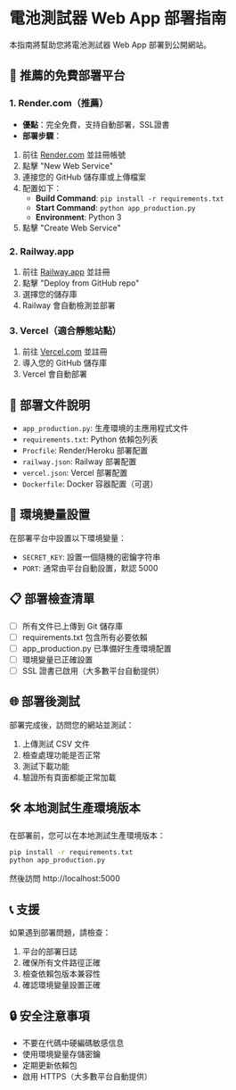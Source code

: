 # 電池測試器 Web App 部署指南

本指南將幫助您將電池測試器 Web App 部署到公開網站。

## 🚀 推薦的免費部署平台

### 1. Render.com（推薦）
- **優點**：完全免費，支持自動部署，SSL證書
- **部署步驟**：

1. 前往 [Render.com](https://render.com) 並註冊帳號
2. 點擊 "New Web Service"
3. 連接您的 GitHub 儲存庫或上傳檔案
4. 配置如下：
   - **Build Command**: `pip install -r requirements.txt`
   - **Start Command**: `python app_production.py`
   - **Environment**: Python 3
5. 點擊 "Create Web Service"

### 2. Railway.app
1. 前往 [Railway.app](https://railway.app) 並註冊
2. 點擊 "Deploy from GitHub repo"
3. 選擇您的儲存庫
4. Railway 會自動檢測並部署

### 3. Vercel（適合靜態站點）
1. 前往 [Vercel.com](https://vercel.com) 並註冊
2. 導入您的 GitHub 儲存庫
3. Vercel 會自動部署

## 📁 部署文件說明

- `app_production.py`: 生產環境的主應用程式文件
- `requirements.txt`: Python 依賴包列表
- `Procfile`: Render/Heroku 部署配置
- `railway.json`: Railway 部署配置
- `vercel.json`: Vercel 部署配置
- `Dockerfile`: Docker 容器配置（可選）

## 🔧 環境變量設置

在部署平台中設置以下環境變量：

- `SECRET_KEY`: 設置一個隨機的密鑰字符串
- `PORT`: 通常由平台自動設置，默認 5000

## 📋 部署檢查清單

- [ ] 所有文件已上傳到 Git 儲存庫
- [ ] requirements.txt 包含所有必要依賴
- [ ] app_production.py 已準備好生產環境配置
- [ ] 環境變量已正確設置
- [ ] SSL 證書已啟用（大多數平台自動提供）

## 🌐 部署後測試

部署完成後，訪問您的網站並測試：

1. 上傳測試 CSV 文件
2. 檢查處理功能是否正常
3. 測試下載功能
4. 驗證所有頁面都能正常加載

## 🛠️ 本地測試生產環境版本

在部署前，您可以在本地測試生產環境版本：

```bash
pip install -r requirements.txt
python app_production.py
```

然後訪問 http://localhost:5000

## 📞 支援

如果遇到部署問題，請檢查：

1. 平台的部署日誌
2. 確保所有文件路徑正確
3. 檢查依賴包版本兼容性
4. 確認環境變量設置正確

## 🔒 安全注意事項

- 不要在代碼中硬編碼敏感信息
- 使用環境變量存儲密鑰
- 定期更新依賴包
- 啟用 HTTPS（大多數平台自動提供）